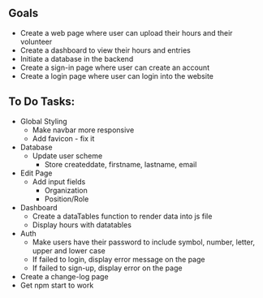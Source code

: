## Goals
* Create a web page where user can upload their hours and their volunteer
* Create a dashboard to view their hours and entries
* Initiate a database in the backend
* Create a sign-in page where user can create an account
* Create a login page where user can login into the website

## To Do Tasks:
* Global Styling
  * Make navbar more responsive
  * Add favicon - fix it
* Database
  * Update user scheme
    * Store createddate, firstname, lastname, email
* Edit Page
  * Add input fields
    * Organization
    * Position/Role
* Dashboard
  * Create a dataTables function to render data into js file
  * Display hours with datatables
* Auth
  * Make users have their password to include symbol, number, letter, upper and lower case
  * If failed to login, display error message on the page
  * If failed to sign-up, display error on the page
* Create a change-log page
* Get npm start to work